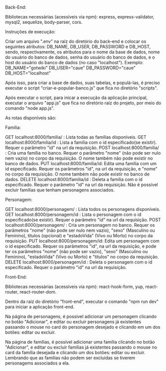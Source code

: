 Back-End:

Bibliotecas necessárias (acessíveis via npm): express, express-validator, mysql2, sequelize, body-parser, cors.

Instruções de execução:

Criar um arquivo ".env" na raíz do diretório do back-end e colocar os seguintes atributos: DB_NAME, DB_USER, DB_PASSWORD e DB_HOST, sendo, respectivamente, os atributos para o nome da base de dados, nome do usuário do banco de dados, senha do usuário do banco de dados, e o host do usuário do banco de dados (no caso "localhost").
Exemplo:
DB_NAME="gotwiki"
DB_USER="caue"
DB_PASSWORD="caue"
DB_HOST="localhost"

Após isso, para criar a base de dados, suas tabelas, e populá-las, é preciso executar o script "criar-e-popular-banco.js" que fica no diretório "scripts".

Após executar o script, para inicar a execução da aplicação principal, executar o arquivo "app.js" que fica no diretório raíz do projeto, por meio do comando "node app.js".

As rotas disponíveis são:

Familia:

GET localhost:8000/familia/ : Lista todas as famílias disponíveis.
GET localhost:8000/familia/id : Lista a família com o id especificado(se existir). Requer o parâmetro "id" na url da requisição.
POST localhost:8000/familia/ : Cria uma família no banco. Requer o parâmetro "nome" (não pode ser nulo nem vazio) no corpo da requisição. O nome também não pode existir no banco de dados.
PUT localhost:8000/familia/id: Edita uma família com um id especificado. Requer os parâmetros "id", na url da requisição, e "nome" no corpo da requisição. O nome também não pode existir no banco de dados.
DELETE localhost:8000/familia/id : Deleta a família com o id especificado. Requer o parâmetro "id" na url da requisição. Não é possível excluir famílias que tenham personagens associados.

Personagem:

GET localhost:8000/personagem/ : Lista todos os personagens disponíveis.
GET localhost:8000/personagem/id : Lista o personagem com o id especificado(se existir). Requer o parâmetro "id" na url da requisição.
POST localhost:8000/personagem/ : Cria um personagem no banco. Requer os parâmetros "nome" (não pode ser nulo nem vazio), "sexo" (Masculino ou Feminino), titulos (opcional) e "estadoVida" (Vivo ou Morto) no corpo da requisição.
PUT localhost:8000/personagem/id: Edita um personagem com o id especificado. Requer os parâmetros "id", na url da requisição, e pode ter os parâmetros "nome" (não pode ser vazio), "sexo" (Masculino ou Feminino), "estadoVida" (Vivo ou Morto) e "titulos" no corpo da requisição.
DELETE localhost:8000/personagem/id : Deleta o personagem com o id especificado. Requer o parâmetro "id" na url da requisição.

Front-End:

Bibliotecas necessárias (acessíveis via npm): react-hook-form, yup, react-router, react-router-dom.

Dentro da raíz do diretório "front-end", executar o comando "npm run dev" para iniciar a aplicação front-end.

Na página de personagens, é possível adicionar um personagem clicando no botão "Adicionar", e editar ou excluir personagens já existentes passando o mouse no card do personagem desejado e clicando em um dos botões: editar ou excluir.

Na página de famílias, é possível adicionar uma família clicando no botão "Adicionar", e editar ou excluir famílias já existentes passando o mouse no card da família desejada e clicando um dos botões: editar ou excluir. Lembrando que as famílias não podem ser excluidas se tiverem personagems associados a ela.
